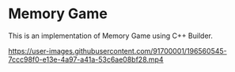 # Memory Game

This is an implementation of Memory Game using C++ Builder.

https://user-images.githubusercontent.com/91700001/196560545-7ccc98f0-e13e-4a97-a41a-53c6ae08bf28.mp4

